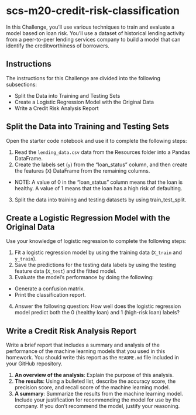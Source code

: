 # scs-m20-credit-risk-classification
In this Challenge, you’ll use various techniques to train and evaluate a model based on loan risk. You’ll use a dataset of historical lending activity from a peer-to-peer lending services company to build a model that can identify the creditworthiness of borrowers.

## Instructions
The instructions for this Challenge are divided into the following subsections:

* Split the Data into Training and Testing Sets
* Create a Logistic Regression Model with the Original Data
* Write a Credit Risk Analysis Report

## Split the Data into Training and Testing Sets
Open the starter code notebook and use it to complete the following steps:

1. Read the `lending_data.csv` data from the Resources folder into a Pandas DataFrame.
2. Create the labels set (`y`) from the “loan_status” column, and then create the features (`X`) DataFrame from the remaining columns.
  * NOTE: A value of 0 in the “loan_status” column means that the loan is healthy. A value of 1 means that the loan has a high risk of defaulting.
3. Split the data into training and testing datasets by using train_test_split.

## Create a Logistic Regression Model with the Original Data
Use your knowledge of logistic regression to complete the following steps:

1. Fit a logistic regression model by using the training data (`X_train` and `y_train`).
2. Save the predictions for the testing data labels by using the testing feature data (`X_test`) and the fitted model.
3. Evaluate the model’s performance by doing the following:
  * Generate a confusion matrix.
  * Print the classification report.
4. Answer the following question: How well does the logistic regression model predict both the 0 (healthy loan) and 1 (high-risk loan) labels?

## Write a Credit Risk Analysis Report
Write a brief report that includes a summary and analysis of the performance of the machine learning models that you used in this homework. You should write this report as the `README.md` file included in your GitHub repository.

1. **An overview of the analysis**: Explain the purpose of this analysis.
2. **The results**: Using a bulleted list, describe the accuracy score, the precision score, and recall score of the machine learning model.
3. **A summary**: Summarize the results from the machine learning model. Include your justification for recommending the model for use by the company. If you don’t recommend the model, justify your reasoning.
